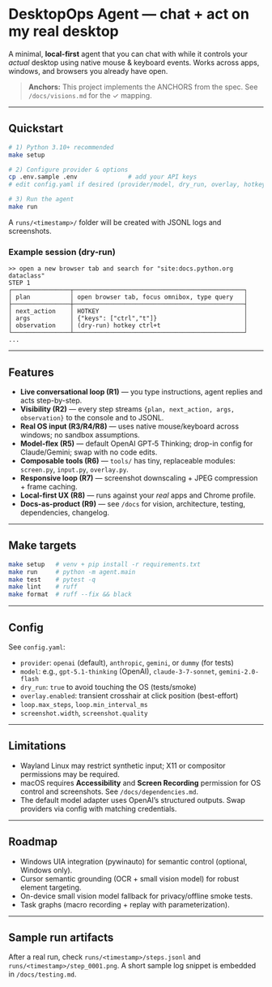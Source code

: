 # DesktopOps Agent — chat + act on my real desktop

A minimal, **local-first** agent that you can chat with while it controls your *actual* desktop using native mouse & keyboard events. Works across apps, windows, and browsers you already have open.

> **Anchors:** This project implements the ANCHORS from the spec. See `/docs/visions.md` for the ✓ mapping.

---

## Quickstart

```bash
# 1) Python 3.10+ recommended
make setup

# 2) Configure provider & options
cp .env.sample .env              # add your API keys
# edit config.yaml if desired (provider/model, dry_run, overlay, hotkeys)

# 3) Run the agent
make run
```

A `runs/<timestamp>/` folder will be created with JSONL logs and screenshots.

### Example session (dry-run)

```
>> open a new browser tab and search for "site:docs.python.org dataclass"
STEP 1
┌────────────────┬───────────────────────────────────────────────┐
│ plan           │ open browser tab, focus omnibox, type query   │
├────────────────┼───────────────────────────────────────────────┤
│ next_action    │ HOTKEY                                        │
│ args           │ {"keys": ["ctrl","t"]}                        │
│ observation    │ (dry-run) hotkey ctrl+t                       │
└────────────────┴───────────────────────────────────────────────┘
...
```

---

## Features
- **Live conversational loop (R1)** — you type instructions, agent replies and acts step-by-step.
- **Visibility (R2)** — every step streams `{plan, next_action, args, observation}` to the console and to JSONL.
- **Real OS input (R3/R4/R8)** — uses native mouse/keyboard across windows; no sandbox assumptions.
- **Model-flex (R5)** — default OpenAI GPT‑5 Thinking; drop-in config for Claude/Gemini; swap with no code edits.
- **Composable tools (R6)** — `tools/` has tiny, replaceable modules: `screen.py`, `input.py`, `overlay.py`.
- **Responsive loop (R7)** — screenshot downscaling + JPEG compression + frame caching.
- **Local-first UX (R8)** — runs against your *real* apps and Chrome profile.
- **Docs-as-product (R9)** — see `/docs` for vision, architecture, testing, dependencies, changelog.

---

## Make targets

```bash
make setup   # venv + pip install -r requirements.txt
make run     # python -m agent.main
make test    # pytest -q
make lint    # ruff
make format  # ruff --fix && black
```

---

## Config

See `config.yaml`:
- `provider`: `openai` (default), `anthropic`, `gemini`, or `dummy` (for tests)
- `model`: e.g., `gpt-5.1-thinking` (OpenAI), `claude-3-7-sonnet`, `gemini-2.0-flash`
- `dry_run`: `true` to avoid touching the OS (tests/smoke)
- `overlay.enabled`: transient crosshair at click position (best-effort)
- `loop.max_steps`, `loop.min_interval_ms`
- `screenshot.width`, `screenshot.quality`

---

## Limitations
- Wayland Linux may restrict synthetic input; X11 or compositor permissions may be required.
- macOS requires **Accessibility** and **Screen Recording** permission for OS control and screenshots. See `/docs/dependencies.md`.
- The default model adapter uses OpenAI’s structured outputs. Swap providers via config with matching credentials.

---

## Roadmap
- Windows UIA integration (pywinauto) for semantic control (optional, Windows only).
- Cursor semantic grounding (OCR + small vision model) for robust element targeting.
- On-device small vision model fallback for privacy/offline smoke tests.
- Task graphs (macro recording + replay with parameterization).

---

## Sample run artifacts
After a real run, check `runs/<timestamp>/steps.jsonl` and `runs/<timestamp>/step_0001.png`. A short sample log snippet is embedded in `/docs/testing.md`.
